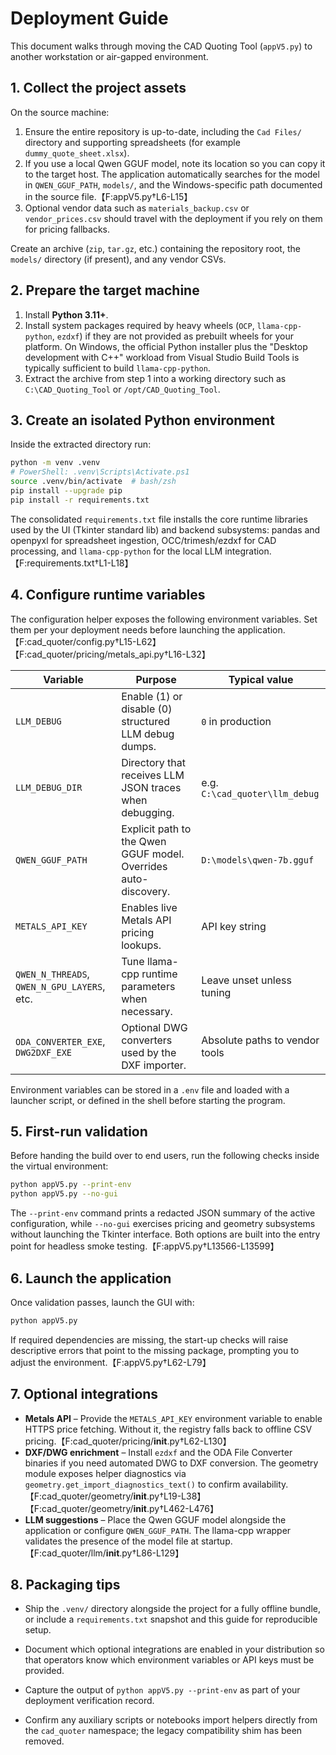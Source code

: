 # Deployment Guide

This document walks through moving the CAD Quoting Tool (`appV5.py`) to another
workstation or air-gapped environment.

## 1. Collect the project assets

On the source machine:

1. Ensure the entire repository is up-to-date, including the `Cad Files/`
directory and supporting spreadsheets (for example
`dummy_quote_sheet.xlsx`).
2. If you use a local Qwen GGUF model, note its location so you can copy it to
the target host. The application automatically searches for the model in
`QWEN_GGUF_PATH`, `models/`, and the Windows-specific path documented in the
source file.【F:appV5.py†L6-L15】
3. Optional vendor data such as `materials_backup.csv` or `vendor_prices.csv`
should travel with the deployment if you rely on them for pricing fallbacks.

Create an archive (`zip`, `tar.gz`, etc.) containing the repository root, the
`models/` directory (if present), and any vendor CSVs.

## 2. Prepare the target machine

1. Install **Python 3.11+**.
2. Install system packages required by heavy wheels (`OCP`, `llama-cpp-python`,
   `ezdxf`) if they are not provided as prebuilt wheels for your platform. On
   Windows, the official Python installer plus the "Desktop development with C++"
   workload from Visual Studio Build Tools is typically sufficient to build
   `llama-cpp-python`.
3. Extract the archive from step 1 into a working directory such as
   `C:\CAD_Quoting_Tool` or `/opt/CAD_Quoting_Tool`.

## 3. Create an isolated Python environment

Inside the extracted directory run:

```bash
python -m venv .venv
# PowerShell: .venv\Scripts\Activate.ps1
source .venv/bin/activate  # bash/zsh
pip install --upgrade pip
pip install -r requirements.txt
```

The consolidated `requirements.txt` file installs the core runtime libraries
used by the UI (Tkinter standard lib) and backend subsystems: pandas and
openpyxl for spreadsheet ingestion, OCC/trimesh/ezdxf for CAD processing, and
`llama-cpp-python` for the local LLM integration.【F:requirements.txt†L1-L18】

## 4. Configure runtime variables

The configuration helper exposes the following environment variables. Set them
per your deployment needs before launching the application.【F:cad_quoter/config.py†L15-L62】【F:cad_quoter/pricing/metals_api.py†L16-L32】

| Variable | Purpose | Typical value |
| --- | --- | --- |
| `LLM_DEBUG` | Enable (1) or disable (0) structured LLM debug dumps. | `0` in production |
| `LLM_DEBUG_DIR` | Directory that receives LLM JSON traces when debugging. | e.g. `C:\cad_quoter\llm_debug` |
| `QWEN_GGUF_PATH` | Explicit path to the Qwen GGUF model. Overrides auto-discovery. | `D:\models\qwen-7b.gguf` |
| `METALS_API_KEY` | Enables live Metals API pricing lookups. | API key string |
| `QWEN_N_THREADS`, `QWEN_N_GPU_LAYERS`, etc. | Tune llama-cpp runtime parameters when necessary. | Leave unset unless tuning |
| `ODA_CONVERTER_EXE`, `DWG2DXF_EXE` | Optional DWG converters used by the DXF importer. | Absolute paths to vendor tools |

Environment variables can be stored in a `.env` file and loaded with a launcher
script, or defined in the shell before starting the program.

## 5. First-run validation

Before handing the build over to end users, run the following checks inside the
virtual environment:

```bash
python appV5.py --print-env
python appV5.py --no-gui
```

The `--print-env` command prints a redacted JSON summary of the active
configuration, while `--no-gui` exercises pricing and geometry subsystems
without launching the Tkinter interface. Both options are built into the entry
point for headless smoke testing.【F:appV5.py†L13566-L13599】

## 6. Launch the application

Once validation passes, launch the GUI with:

```bash
python appV5.py
```

If required dependencies are missing, the start-up checks will raise descriptive
errors that point to the missing package, prompting you to adjust the
environment.【F:appV5.py†L62-L79】

## 7. Optional integrations

* **Metals API** – Provide the `METALS_API_KEY` environment variable to enable
  HTTPS price fetching. Without it, the registry falls back to offline CSV
  pricing.【F:cad_quoter/pricing/__init__.py†L62-L130】
* **DXF/DWG enrichment** – Install `ezdxf` and the ODA File Converter binaries if
  you need automated DWG to DXF conversion. The geometry module exposes helper
  diagnostics via `geometry.get_import_diagnostics_text()` to confirm availability.【F:cad_quoter/geometry/__init__.py†L19-L38】【F:cad_quoter/geometry/__init__.py†L462-L476】
* **LLM suggestions** – Place the Qwen GGUF model alongside the application or
  configure `QWEN_GGUF_PATH`. The llama-cpp wrapper validates the presence of the
  model file at startup.【F:cad_quoter/llm/__init__.py†L86-L129】

## 8. Packaging tips

* Ship the `.venv/` directory alongside the project for a fully offline bundle,
  or include a `requirements.txt` snapshot and this guide for reproducible setup.
* Document which optional integrations are enabled in your distribution so that
  operators know which environment variables or API keys must be provided.
* Capture the output of `python appV5.py --print-env` as part of your deployment
  verification record.

* Confirm any auxiliary scripts or notebooks import helpers directly from the
  `cad_quoter` namespace; the legacy compatibility shim has been removed.

